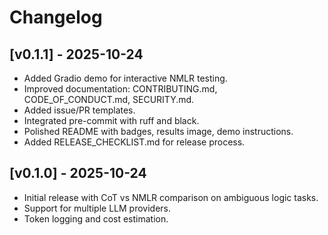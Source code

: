 # Changelog

## [v0.1.1] - 2025-10-24

- Added Gradio demo for interactive NMLR testing.
- Improved documentation: CONTRIBUTING.md, CODE_OF_CONDUCT.md, SECURITY.md.
- Added issue/PR templates.
- Integrated pre-commit with ruff and black.
- Polished README with badges, results image, demo instructions.
- Added RELEASE_CHECKLIST.md for release process.

## [v0.1.0] - 2025-10-24

- Initial release with CoT vs NMLR comparison on ambiguous logic tasks.
- Support for multiple LLM providers.
- Token logging and cost estimation.
